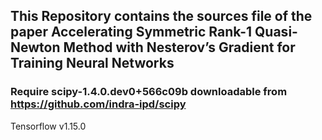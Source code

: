 ## This Repository contains the sources file of the paper Accelerating Symmetric Rank-1 Quasi-Newton Method with Nesterov’s Gradient for Training Neural Networks

### Require scipy-1.4.0.dev0+566c09b downloadable from https://github.com/indra-ipd/scipy

Tensorflow v1.15.0
